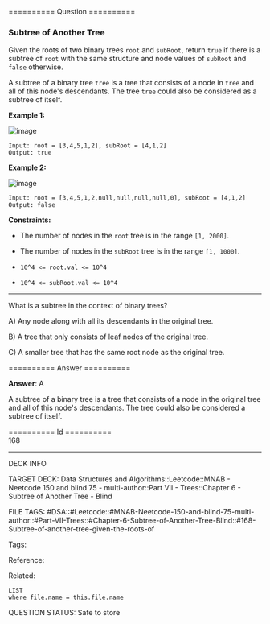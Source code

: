 ========== Question ==========  

### Subtree of Another Tree

Given the roots of two binary trees `root` and `subRoot`, return `true` if there is a subtree of `root` with the same structure and node values of `subRoot` and `false` otherwise.

A subtree of a binary tree `tree` is a tree that consists of a node in `tree` and all of this node's descendants. The tree `tree` could also be considered as a subtree of itself.

**Example 1:**

![image](https://imagedelivery.net/CLfkmk9Wzy8_9HRyug4EVA/52b41f82-273f-4b31-83ea-f6895eb79200/public)

```
Input: root = [3,4,5,1,2], subRoot = [4,1,2]
Output: true
```

**Example 2:**

![image](https://imagedelivery.net/CLfkmk9Wzy8_9HRyug4EVA/fc852005-42e7-434d-3514-e5c834361b00/public)

```
Input: root = [3,4,5,1,2,null,null,null,null,0], subRoot = [4,1,2]
Output: false
```

**Constraints:**

-   The number of nodes in the `root` tree is in the range `[1, 2000]`.

-   The number of nodes in the `subRoot` tree is in the range `[1, 1000]`.

-   `10^4 <= root.val <= 10^4`

-   `10^4 <= subRoot.val <= 10^4`

---

What is a subtree in the context of binary trees?

A) Any node along with all its descendants in the original tree.

B) A tree that only consists of leaf nodes of the original tree.

C) A smaller tree that has the same root node as the original tree.  

========== Answer ==========  

**Answer**: A

A subtree of a binary tree is a tree that consists of a node in the original tree and all of this node's descendants. The tree could also be considered a subtree of itself.

========== Id ==========  
168

---

DECK INFO

TARGET DECK: Data Structures and Algorithms::Leetcode::MNAB - Neetcode 150 and blind 75 - multi-author::Part VII - Trees::Chapter 6 - Subtree of Another Tree - Blind

FILE TAGS: #DSA::#Leetcode::#MNAB-Neetcode-150-and-blind-75-multi-author::#Part-VII-Trees::#Chapter-6-Subtree-of-Another-Tree-Blind::#168-Subtree-of-another-tree-given-the-roots-of

Tags:

Reference:

Related:

```dataview
LIST
where file.name = this.file.name
```

QUESTION STATUS: Safe to store
